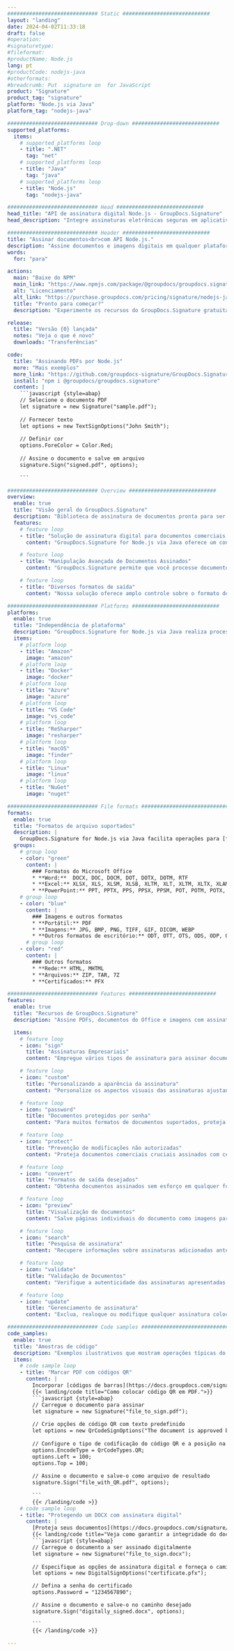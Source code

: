 ```yaml
---
############################# Static ############################
layout: "landing"
date: 2024-04-02T11:33:18
draft: false
#operation: 
#signaturetype: 
#fileformat: 
#productName: Node.js
lang: pt
#productCode: nodejs-java
#otherformats: 
#breadcrumb: Put  signature on  for JavaScript
product: "Signature"
product_tag: "signature"
platform: "Node.js via Java"
platform_tag: "nodejs-java"

############################# Drop-down ############################
supported_platforms:
  items:
    # supported_platforms loop
    - title: ".NET"
      tag: "net"
    # supported_platforms loop
    - title: "Java"
      tag: "java"
    # supported_platforms loop
    - title: "Node.js"
      tag: "nodejs-java"

############################# Head ############################
head_title: "API de assinatura digital Node.js - GroupDocs.Signature"
head_description: "Integre assinaturas eletrônicas seguras em aplicativos Node.js com GroupDocs.Signature. Simplifique os fluxos de trabalho de assinatura de documentos com facilidade e eficiência."

############################# Header ############################
title: "Assinar documentos<br>com API Node.js."
description: "Assine documentos e imagens digitais em qualquer plataforma usando nossas APIs flexíveis e soluções baseadas em aplicativos para programadores e usuários finais."
words:
  for: "para"

actions:
  main: "Baixe do NPM"
  main_link: "https://www.npmjs.com/package/@groupdocs/groupdocs.signature/"
  alt: "Licenciamento"
  alt_link: "https://purchase.groupdocs.com/pricing/signature/nodejs-java/"
  title: "Pronto para começar?"
  description: "Experimente os recursos do GroupDocs.Signature gratuitamente ou solicite uma licença"

release:
  title: "Versão {0} lançada"
  notes: "Veja o que é novo"
  downloads: "Transferências"

code:
  title: "Assinando PDFs por Node.js"
  more: "Mais exemplos"
  more_link: "https://github.com/groupdocs-signature/GroupDocs.Signature-for-Node.js-via-Java/"
  install: "npm i @groupdocs/groupdocs.signature"
  content: |
    ```javascript {style=abap}   
    // Selecione o documento PDF
    let signature = new Signature("sample.pdf");
    
    // Fornecer texto
    let options = new TextSignOptions("John Smith");
    
    // Definir cor
    options.ForeColor = Color.Red;
    
    // Assine o documento e salve em arquivo
    signature.Sign("signed.pdf", options);
    
    ```

############################# Overview ############################
overview:
  enable: true
  title: "Visão geral do GroupDocs.Signature"
  description: "Biblioteca de assinatura de documentos pronta para ser usada em aplicativos Node.js."
  features:
    # feature loop
    - title: "Solução de assinatura digital para documentos comerciais com Node.js"
      content: "GroupDocs.Signature for Node.js via Java oferece um conjunto abrangente de opções de assinatura digital para PDF, documentos do Office e imagens. Texto, códigos de barras, imagens, certificados digitais e metadados estão disponíveis. O processamento simplificado de documentos garante eficiência."

    # feature loop
    - title: "Manipulação Avançada de Documentos Assinados"
      content: "GroupDocs.Signature permite que você processe documentos assinados. Pesquise e valide assinaturas usando vários critérios. Além disso, extraia informações detalhadas do documento ou gere imagens de visualização das páginas."

    # feature loop
    - title: "Diversos formatos de saída"
      content: "Nossa solução oferece amplo controle sobre o formato de saída de documentos assinados. Posicione assinaturas com precisão em qualquer página e personalize sua aparência. Salve documentos assinados em vários formatos suportados e, opcionalmente, proteja-os com senhas."

############################# Platforms ############################
platforms:
  enable: true
  title: "Independência de plataforma"
  description: "GroupDocs.Signature for Node.js via Java realiza processamento de documentos com vários sistemas operacionais"
  items:
    # platform loop
    - title: "Amazon"
      image: "amazon"
    # platform loop
    - title: "Docker"
      image: "docker"
    # platform loop
    - title: "Azure"
      image: "azure"
    # platform loop
    - title: "VS Code"
      image: "vs_code"
    # platform loop
    - title: "ReSharper"
      image: "resharper"
    # platform loop
    - title: "macOS"
      image: "finder"
    # platform loop
    - title: "Linux"
      image: "linux"
    # platform loop
    - title: "NuGet"
      image: "nuget"

############################# File formats ############################
formats:
  enable: true
  title: "Formatos de arquivo suportados"
  description: |
    GroupDocs.Signature for Node.js via Java facilita operações para [formatos de arquivo populares](https://docs.groupdocs.com/signature/java/supported-document-formats/).
  groups:
    # group loop
    - color: "green"
      content: |
        ### Formatos do Microsoft Office
        * **Word:**  DOCX, DOC, DOCM, DOT, DOTX, DOTM, RTF
        * **Excel:** XLSX, XLS, XLSM, XLSB, XLTM, XLT, XLTM, XLTX, XLAM, SXC, SpreadsheetML
        * **PowerPoint:** PPT, PPTX, PPS, PPSX, PPSM, POT, POTM, POTX, PPTM
    # group loop
    - color: "blue"
      content: |
        ### Imagens e outros formatos
        * **Portátil:** PDF
        * **Imagens:** JPG, BMP, PNG, TIFF, GIF, DICOM, WEBP
        * **Outros formatos de escritório:** ODT, OTT, OTS, ODS, ODP, OTP, ODG
      # group loop
    - color: "red"
      content: |
        ### Outros formatos
        * **Rede:** HTML, MHTML
        * **Arquivos:** ZIP, TAR, 7Z
        * **Certificados:** PFX

############################# Features ############################
features:
  enable: true
  title: "Recursos de GroupDocs.Signature"
  description: "Assine PDFs, documentos do Office e imagens com assinaturas digitais"

  items:
    # feature loop
    - icon: "sign"
      title: "Assinaturas Empresariais"
      content: "Empregue vários tipos de assinatura para assinar documentos. Coloque assinaturas digitais com precisão em qualquer local da página."

    # feature loop
    - icon: "custom"
      title: "Personalizando a aparência da assinatura"
      content: "Personalize os aspectos visuais das assinaturas ajustando cor, fonte, bordas, rotação e muito mais para alcançar o resultado desejado."

    # feature loop
    - icon: "password"
      title: "Documentos protegidos por senha"
      content: "Para muitos formatos de documentos suportados, proteja os documentos assinados com uma senha para maior segurança."

    # feature loop
    - icon: "protect"
      title: "Prevenção de modificações não autorizadas"
      content: "Proteja documentos comerciais cruciais assinados com certificados digitais contra alterações não autorizadas."

    # feature loop
    - icon: "convert"
      title: "Formatos de saída desejados"
      content: "Obtenha documentos assinados sem esforço em qualquer formato compatível. Converta documentos do MS Word para o formato PDF com facilidade."

    # feature loop
    - icon: "preview"
      title: "Visualização de documentos"
      content: "Salve páginas individuais do documento como imagens para necessidades futuras."

    # feature loop
    - icon: "search"
      title: "Pesquisa de assinatura"
      content: "Recupere informações sobre assinaturas adicionadas anteriormente em seus documentos."

    # feature loop
    - icon: "validate"
      title: "Validação de Documentos"
      content: "Verifique a autenticidade das assinaturas apresentadas em qualquer documento."

    # feature loop
    - icon: "update"
      title: "Gerenciamento de assinatura"
      content: "Exclua, realoque ou modifique qualquer assinatura colocada em qualquer página do documento."

############################# Code samples ############################
code_samples:
  enable: true
  title: "Amostras de código"
  description: "Exemplos ilustrativos que mostram operações típicas do GroupDocs.Signature for Node.js via Java"
  items:
    # code sample loop
    - title: "Marcar PDF com códigos QR"
      content: |
        Incorporar [códigos de barras](https://docs.groupdocs.com/signature/java/esign-document-with-qr-code-signature/) em páginas específicas de documentos PDF pode agilizar os processos de negócios. Esta seção fornece um exemplo de adição de um código QR usando GroupDocs.Signature for Node.js via Java.
        {{< landing/code title="Como colocar código QR em PDF.">}}
        ```javascript {style=abap}
        // Carregue o documento para assinar
        let signature = new Signature("file_to_sign.pdf");
        
        // Crie opções de código QR com texto predefinido
        let options = new QrCodeSignOptions("The document is approved by John Smith");
        
        // Configure o tipo de codificação do código QR e a posição na página
        options.EncodeType = QrCodeTypes.QR;
        options.Left = 100;
        options.Top = 100;
            
        // Assine o documento e salve-o como arquivo de resultado
        signature.Sign("file_with_QR.pdf", options);
        
        ```
        {{< /landing/code >}}
    # code sample loop
    - title: "Protegendo um DOCX com assinatura digital"
      content: |
        [Proteja seus documentos](https://docs.groupdocs.com/signature/java/esign-document-with-digital-signature/) por meio de assinaturas baseadas em certificados digitais. A assinatura digital protege seus documentos comerciais contra alterações de conteúdo.
        {{< landing/code title="Veja como garantir a integridade do documento.">}}
        ```javascript {style=abap}   
        // Carregue o documento a ser assinado digitalmente
        let signature = new Signature("file_to_sign.docx");
        
        // Especifique as opções de assinatura digital e forneça o caminho para o arquivo do certificado
        let options = new DigitalSignOptions("certificate.pfx");

        // Defina a senha do certificado
        options.Password = "1234567890";

        // Assine o documento e salve-o no caminho desejado
        signature.Sign("digitally_signed.docx", options);

        ```
        {{< /landing/code >}}

---
```

